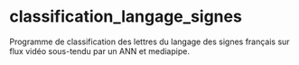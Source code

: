 # classification_langage_signes
Programme de classification des lettres du langage des signes français sur flux vidéo sous-tendu par un ANN et mediapipe.
